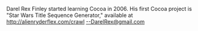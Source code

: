 Darel Rex Finley started learning Cocoa in 2006.  His first Cocoa project is "Star Wars Title Sequence Generator," available at http://alienryderflex.com/crawl  --DarelRex@gmail.com
